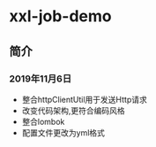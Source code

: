 # xxl-job-demo
## 简介
### 2019年11月6日
- 整合httpClientUtil用于发送Http请求
- 改变代码架构,更符合编码风格
- 整合lombok
- 配置文件更改为yml格式

